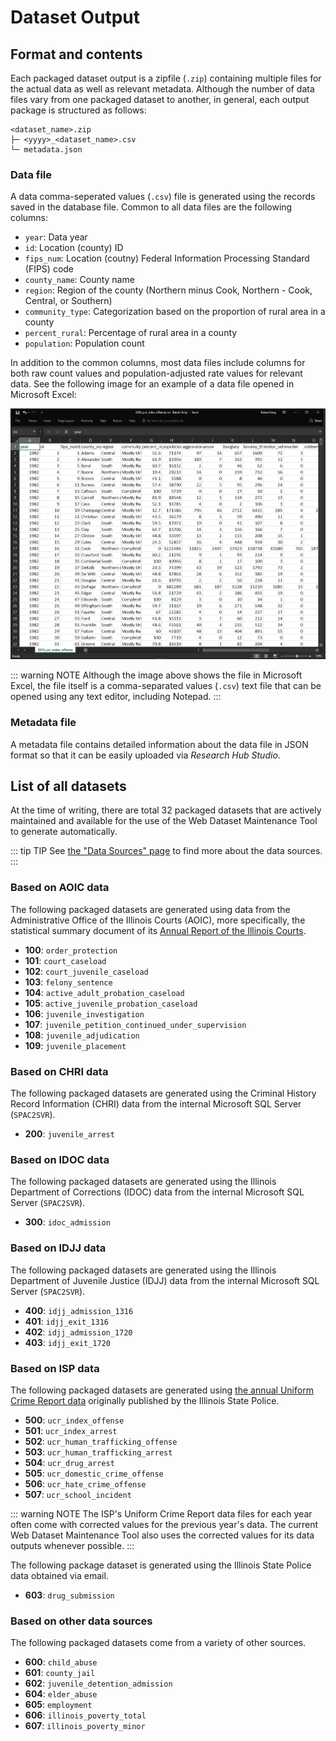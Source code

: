 # Dataset Output

## Format and contents

Each packaged dataset output is a zipfile (`.zip`) containing multiple files for the actual data as well as relevant metadata. Although the number of data files vary from one packaged dataset to another, in general, each output package is structured as follows:

```
<dataset_name>.zip
├─ <yyyy>_<dataset_name>.csv
└─ metadata.json
```

### Data file

A data comma-seperated values (`.csv`) file is generated using the records saved in the database file. Common to all data files are the following columns:

- `year`: Data year
- `id`: Location (county) ID
- `fips_num`: Location (coutny) Federal Information Processing Standard (FIPS) code
- `county_name`: County name
- `region`: Region of the county (Northern minus Cook, Northern - Cook, Central, or Southern)
- `community_type`: Categorization based on the proportion of rural area in a county
- `percent_rural`: Percentage of rural area in a county
- `population`: Population count

In addition to the common columns, most data files include columns for both raw count values and population-adjusted rate values for relevant data. See the following image for an example of a data file opened in Microsoft Excel:

![Data example](/assets/img/data.png)

::: warning NOTE
Although the image above shows the file in Microsoft Excel, the file itself is a comma-separated values (`.csv`) text file that can be opened using any text editor, including Notepad.
:::

### Metadata file

A metadata file contains detailed information about the data file in JSON format so that it can be easily uploaded via _Research Hub Studio_.

## List of all datasets

At the time of writing, there are total 32 packaged datasets that are actively maintained and available for the use of the Web Dataset Maintenance Tool to generate automatically.

::: tip TIP
See [the "Data Sources" page](sources.md) to find more about the data sources.
:::

### Based on AOIC data

The following packaged datasets are generated using data from the Administrative Office of the Illinois Courts (AOIC), more specifically, the statistical summary document of its [Annual Report of the Illinois Courts](http://www.illinoiscourts.gov/SupremeCourt/AnnReport.asp).

- **100**: `order_protection`
- **101**: `court_caseload`
- **102**: `court_juvenile_caseload`
- **103**: `felony_sentence`
- **104**: `active_adult_probation_caseload`
- **105**: `active_juvenile_probation_caseload`
- **106**: `juvenile_investigation`
- **107**: `juvenile_petition_continued_under_supervision`
- **108**: `juvenile_adjudication`
- **109**: `juvenile_placement`

### Based on CHRI data

The following packaged datasets are generated using the Criminal History Record Information (CHRI) data from the internal Microsoft SQL Server (`SPAC2SVR`).

- **200**: `juvenile_arrest`

### Based on IDOC data

The following packaged datasets are generated using the Illinois Department of Corrections (IDOC) data from the internal Microsoft SQL Server (`SPAC2SVR`).

- **300**: `idoc_admission`

### Based on IDJJ data

The following packaged datasets are generated using the Illinois Department of Juvenile Justice (IDJJ) data from the internal Microsoft SQL Server (`SPAC2SVR`).

- **400**: `idjj_admission_1316`
- **401**: `idjj_exit_1316`
- **402**: `idjj_admission_1720`
- **403**: `idjj_exit_1720`

### Based on ISP data

The following packaged datasets are generated using [the annual Uniform Crime Report data](http://www.isp.state.il.us/crime/ucrhome.cfm) originally published by the Illinois State Police.

- **500**: `ucr_index_offense`
- **501**: `ucr_index_arrest`
- **502**: `ucr_human_trafficking_offense`
- **503**: `ucr_human_trafficking_arrest`
- **504**: `ucr_drug_arrest`
- **505**: `ucr_domestic_crime_offense`
- **506**: `ucr_hate_crime_offense`
- **507**: `ucr_school_incident`

::: warning NOTE
The ISP's Uniform Crime Report data files for each year often come with corrected values for the previous year's data. The current Web Dataset Maintenance Tool also uses the corrected values for its data outputs whenever possible.
:::

The following package dataset is generated using the Illinois State Police data obtained via email.

- **603**: `drug_submission`

### Based on other data sources

The following packaged datasets come from a variety of other sources.

- **600**: `child_abuse`
- **601**: `county_jail`
- **602**: `juvenile_detention_admission`
- **604**: `elder_abuse`
- **605**: `employment`
- **606**: `illinois_poverty_total`
- **607**: `illinois_poverty_minor`
